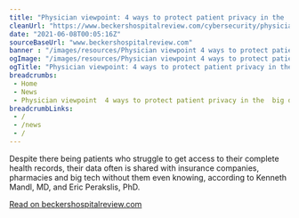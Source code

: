 ```yaml
--- 
title: "Physician viewpoint: 4 ways to protect patient privacy in the 'big data era'"
cleanUrl: "https://www.beckershospitalreview.com/cybersecurity/physician-viewpoint-4-ways-to-protect-patient-privacy-in-the-big-data-era.html"
date: "2021-06-08T00:05:16Z"
sourceBaseUrl: "www.beckershospitalreview.com"
banner : "/images/resources/Physician viewpoint 4 ways to protect patient privacy in the big data era.jpg"
ogImage: "/images/resources/Physician viewpoint 4 ways to protect patient privacy in the big data era.jpg"
ogTitle: "Physician viewpoint: 4 ways to protect patient privacy in the 'big data era'"
breadcrumbs:
 - Home
 - News
 - Physician viewpoint  4 ways to protect patient privacy in the  big data era
breadcrumbLinks:
 - / 
 - /news
 - / 
---
```

Despite there being patients who struggle to get access to their complete health records, their data often is shared with insurance companies, pharmacies and big tech without them even knowing, according to Kenneth Mandl, MD, and Eric Perakslis, PhD.  
  
[Read on beckershospitalreview.com](https://www.beckershospitalreview.com/cybersecurity/physician-viewpoint-4-ways-to-protect-patient-privacy-in-the-big-data-era.html)
